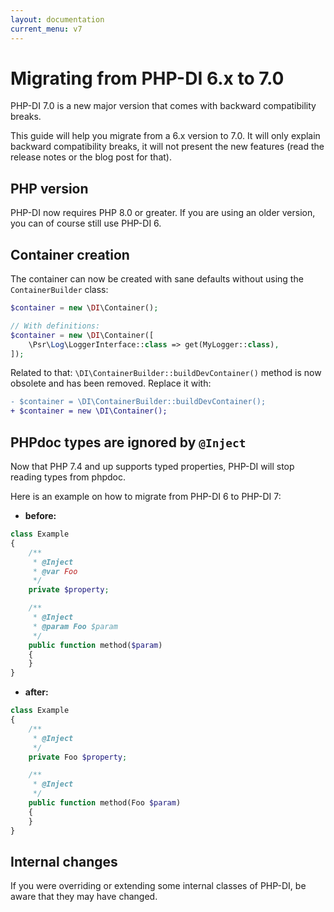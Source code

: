 ```yaml
---
layout: documentation
current_menu: v7
---
```


# Migrating from PHP-DI 6.x to 7.0

PHP-DI 7.0 is a new major version that comes with backward compatibility breaks.

This guide will help you migrate from a 6.x version to 7.0. It will only explain backward compatibility breaks, it will not present the new features (read the release notes or the blog post for that).

## PHP version

PHP-DI now requires PHP 8.0 or greater. If you are using an older version, you can of course still use PHP-DI 6.

## Container creation

The container can now be created with sane defaults without using the `ContainerBuilder` class:

```php
$container = new \DI\Container();

// With definitions:
$container = new \DI\Container([
    \Psr\Log\LoggerInterface::class => get(MyLogger::class),
]);
```

Related to that: `\DI\ContainerBuilder::buildDevContainer()` method is now obsolete and has been removed. Replace it with:

```diff
- $container = \DI\ContainerBuilder::buildDevContainer();
+ $container = new \DI\Container();
```

## PHPdoc types are ignored by `@Inject`

Now that PHP 7.4 and up supports typed properties, PHP-DI will stop reading types from phpdoc.

Here is an example on how to migrate from PHP-DI 6 to PHP-DI 7:

- **before:**

```php
class Example
{
    /**
     * @Inject
     * @var Foo
     */
    private $property;

    /**
     * @Inject
     * @param Foo $param
     */
    public function method($param)
    {
    }
}
```

- **after:**

```php
class Example
{
    /**
     * @Inject
     */
    private Foo $property;

    /**
     * @Inject
     */
    public function method(Foo $param)
    {
    }
}
```

## Internal changes

If you were overriding or extending some internal classes of PHP-DI, be aware that they may have changed.
